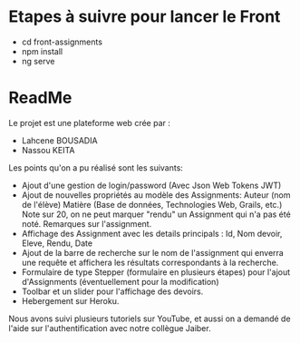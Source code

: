 # Etapes à suivre pour lancer le Front
- cd front-assignments
- npm install
- ng serve

# ReadMe
Le projet est une plateforme web crée par : 

- Lahcene BOUSADIA
- Nassou KEITA

Les points qu'on a pu réalisé sont les suivants:
- Ajout d'une gestion de login/password (Avec Json Web Tokens JWT)
- Ajout de nouvelles propriétés au modèle des Assignments: Auteur (nom de l'élève) Matière (Base de données, Technologies Web, Grails, etc.) 
Note sur 20, on ne peut marquer "rendu" un Assignment qui n'a pas été noté. Remarques sur l'assignment.
- Affichage des Assignment avec les details principals : Id, Nom devoir, Eleve, Rendu, Date
- Ajout de la barre de recherche sur le nom de l'assignment qui enverra une requête et affichera les résultats correspondants à la recherche.
- Formulaire de type Stepper (formulaire en plusieurs étapes) pour l'ajout d'Assignments (éventuellement pour la modification)
- Toolbar et un slider pour l'affichage des devoirs.
- Hebergement sur Heroku.

Nous avons suivi plusieurs tutoriels sur YouTube, et aussi on a demandé de l'aide sur l'authentification avec notre collègue Jaiber.

